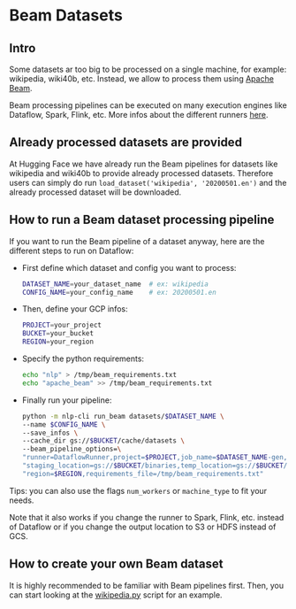 # Beam Datasets

## Intro

Some datasets ar too big to be processed on a single machine, for example: wikipedia, wiki40b, etc.
Instead, we allow to process them using [Apache Beam](https://beam.apache.org/).

Beam processing pipelines can be executed on many execution engines like Dataflow, Spark, Flink, etc.
More infos about the different runners [here](https://beam.apache.org/documentation/runners/capability-matrix/).

## Already processed datasets are provided

At Hugging Face we have already run the Beam pipelines for datasets like wikipedia and wiki40b to provide already processed datasets. Therefore users can simply do run `load_dataset('wikipedia', '20200501.en')` and the already processed dataset will be downloaded.

## How to run a Beam dataset processing pipeline

If you want to run the Beam pipeline of a dataset anyway, here are the different steps to run on Dataflow: 

- First define which dataset and config you want to process:

    ```bash
    DATASET_NAME=your_dataset_name  # ex: wikipedia
    CONFIG_NAME=your_config_name    # ex: 20200501.en
    ```
- Then, define your GCP infos:

    ```bash
    PROJECT=your_project
    BUCKET=your_bucket
    REGION=your_region
    ```
- Specify the python requirements:

    ```bash
    echo "nlp" > /tmp/beam_requirements.txt
    echo "apache_beam" >> /tmp/beam_requirements.txt
    ```
- Finally run your pipeline:

    ```bash
    python -m nlp-cli run_beam datasets/$DATASET_NAME \
    --name $CONFIG_NAME \
    --save_infos \
    --cache_dir gs://$BUCKET/cache/datasets \
    --beam_pipeline_options=\
    "runner=DataflowRunner,project=$PROJECT,job_name=$DATASET_NAME-gen,"\
    "staging_location=gs://$BUCKET/binaries,temp_location=gs://$BUCKET/temp,"\
    "region=$REGION,requirements_file=/tmp/beam_requirements.txt"
    ```

Tips: you can also use the flags `num_workers` or `machine_type` to fit your needs.

Note that it also works if you change the runner to Spark, Flink, etc. instead of Dataflow or if you change the output location to S3 or HDFS instead of GCS.

## How to create your own Beam dataset

It is highly recommended to be familiar with Beam pipelines first.
Then, you can start looking at the [wikipedia.py](https://github.com/huggingface/nlp/blob/master/datasets/wikipedia/wikipedia.py) script for an example.
